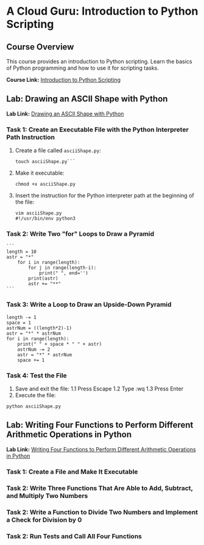 # A Cloud Guru: Introduction to Python Scripting

## Course Overview
This course provides an introduction to Python scripting. Learn the basics of Python programming and how to use it for scripting tasks.

**Course Link:** [Introduction to Python Scripting](https://learn.acloud.guru/course/introduction-to-python-scripting/overview)

## Lab: Drawing an ASCII Shape with Python

**Lab Link:** [Drawing an ASCII Shape with Python](https://learn.acloud.guru/course/introduction-to-python-scripting/learn/11033651-0032-4f0f-bfd2-1222f68562b3/a9077638-d662-4f89-bac4-1a5a1539e19a/lab/a9077638-d662-4f89-bac4-1a5a1539e19a)

### Task 1: Create an Executable File with the Python Interpreter Path Instruction

1. Create a file called `asciiShape.py`:
   ```
   touch asciiShape.py```
2. Make it executable:
    ```
    chmod +x asciiShape.py
    ```
3. Insert the instruction for the Python interpreter path at the beginning of the file:
    ```
    vim asciiShape.py
    #!/usr/bin/env python3
    ```
### Task 2: Write Two "for" Loops to Draw a Pyramid
    ```
    length = 10
    astr = "*"
        for i in range(length):
            for j in range(length-i):
                print(" ", end='')
            print(astr)
            astr += "**"
    ```
### Task 3: Write a Loop to Draw an Upside-Down Pyramid
```
length -= 1
space = 1
astrNum = ((length*2)-1)
astr = "*" * astrNum
for i in range(length):
    print(" " + space * " " + astr)
    astrNum -= 2
    astr = "*" * astrNum
    space += 1
```
### Task 4: Test the File
1. Save and exit the file:
1.1 Press Escape
1.2 Type :wq
1.3 Press Enter
2. Execute the file:
```
python asciiShape.py
```
## Lab: Writing Four Functions to Perform Different Arithmetic Operations in Python

**Lab Link:** [Writing Four Functions to Perform Different Arithmetic Operations in Python](https://learn.acloud.guru/course/introduction-to-python-scripting/learn/c304156a-81fb-486e-90ad-104de350947e/a9908b71-baa7-4734-8fa1-0a833d48c674/lab/a9908b71-baa7-4734-8fa1-0a833d48c674)

### Task 1: Create a File and Make It Executable

### Task 2: Write Three Functions That Are Able to Add, Subtract, and Multiply Two Numbers

### Task 2: Write a Function to Divide Two Numbers and Implement a Check for Division by 0

### Task 2: Run Tests and Call All Four Functions